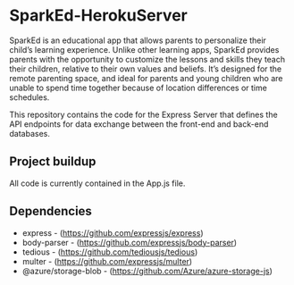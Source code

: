 # SparkEd-HerokuServer

SparkEd is an educational app that allows parents to personalize their child’s learning experience. Unlike other learning apps, SparkEd provides parents with the opportunity to customize the lessons and skills they teach their children, relative to their own values and beliefs. It’s designed for the remote parenting space, and ideal for parents and young children who are unable to spend time together because of location differences or time schedules.

This repository contains the code for the Express Server that defines the API endpoints for data exchange between the front-end and back-end databases. 

## Project buildup 
All code is currently contained in the App.js file.

## Dependencies

* express - (https://github.com/expressjs/express)
* body-parser - (https://github.com/expressjs/body-parser)
* tedious - (https://github.com/tediousjs/tedious)
* multer - (https://github.com/expressjs/multer)
* @azure/storage-blob - (https://github.com/Azure/azure-storage-js)
